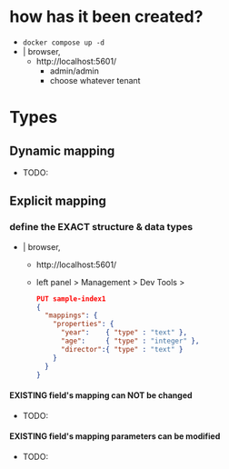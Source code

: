 # how has it been created?
* `docker compose up -d`
* | browser,
  * http://localhost:5601/
    * admin/admin
    * choose whatever tenant

# Types
## Dynamic mapping
* TODO:
## Explicit mapping
### define the EXACT structure & data types
* | browser,
  * http://localhost:5601/
  * left panel > Management > Dev Tools >

    ```json
    PUT sample-index1
    {
      "mappings": {
        "properties": {
          "year":    { "type" : "text" },
          "age":     { "type" : "integer" },
          "director":{ "type" : "text" }
        }
      }
    }
    ```
#### EXISTING field's mapping can NOT be changed
* TODO:

#### EXISTING field's mapping parameters can be modified
* TODO:

